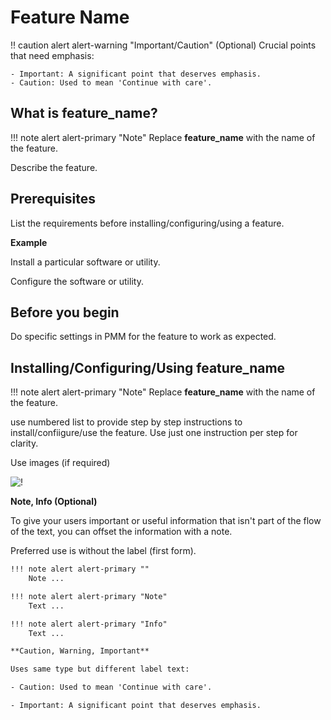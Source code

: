 
# Feature Name

!! caution alert alert-warning "Important/Caution" (Optional)
   Crucial points that need emphasis:

    - Important: A significant point that deserves emphasis.
    - Caution: Used to mean 'Continue with care'.

## What is feature_name?

!!! note alert alert-primary "Note"
    Replace **feature_name** with the name of the feature.


Describe the feature.

## Prerequisites
List the requirements before installing/configuring/using a feature.

**Example**

Install a particular software or utility.

Configure the software or utility.

## Before you begin

Do specific settings in PMM for the feature to work as expected.


## Installing/Configuring/Using feature_name

!!! note alert alert-primary "Note"
    Replace **feature_name** with the name of the feature.

use numbered list to provide step by step instructions to install/confiigure/use the feature. Use just one instruction per step for clarity.

 Use images (if required)

![!](../_images/image_name.png)


**Note, Info (Optional)**
 
To give your users important or useful information that isn't part of the flow of the text, you can offset the information with a note. 

Preferred use is without the label (first form).

```txt
!!! note alert alert-primary ""
    Note ...

!!! note alert alert-primary "Note"
    Text ...

!!! note alert alert-primary "Info"
    Text ...  

**Caution, Warning, Important**

Uses same type but different label text:

- Caution: Used to mean 'Continue with care'.

- Important: A significant point that deserves emphasis.